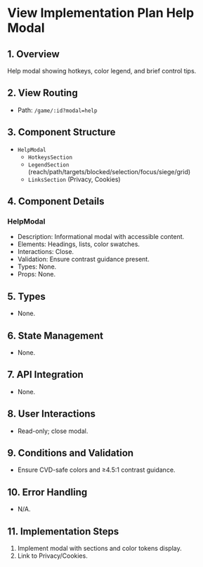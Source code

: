 # View Implementation Plan Help Modal

## 1. Overview
Help modal showing hotkeys, color legend, and brief control tips.

## 2. View Routing
- Path: `/game/:id?modal=help`

## 3. Component Structure
- `HelpModal`
  - `HotkeysSection`
  - `LegendSection` (reach/path/targets/blocked/selection/focus/siege/grid)
  - `LinksSection` (Privacy, Cookies)

## 4. Component Details
### HelpModal
- Description: Informational modal with accessible content.
- Elements: Headings, lists, color swatches.
- Interactions: Close.
- Validation: Ensure contrast guidance present.
- Types: None.
- Props: None.

## 5. Types
- None.

## 6. State Management
- None.

## 7. API Integration
- None.

## 8. User Interactions
- Read-only; close modal.

## 9. Conditions and Validation
- Ensure CVD-safe colors and ≥4.5:1 contrast guidance.

## 10. Error Handling
- N/A.

## 11. Implementation Steps
1. Implement modal with sections and color tokens display.
2. Link to Privacy/Cookies.

